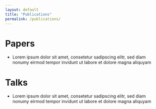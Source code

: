 ```yaml
---
layout: default
title: "Publications"
permalink: /publications/
---
```


# Papers
- Lorem ipsum dolor sit amet, consetetur sadipscing elitr, sed diam nonumy eirmod tempor invidunt ut labore et dolore magna aliquyam

# Talks
- Lorem ipsum dolor sit amet, consetetur sadipscing elitr, sed diam nonumy eirmod tempor invidunt ut labore et dolore magna aliquyam
